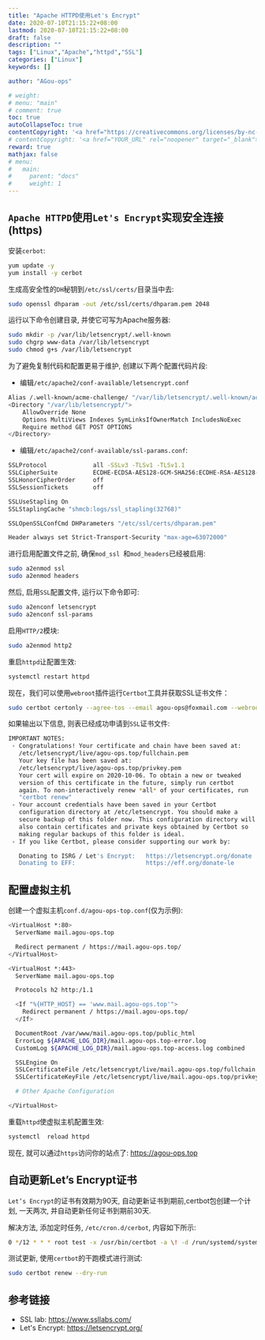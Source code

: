 ```yaml
---
title: "Apache HTTPD使用Let's Encrypt"
date: 2020-07-10T21:15:22+08:00
lastmod: 2020-07-10T21:15:22+08:00
draft: false
description: ""
tags: ["Linux","Apache","httpd","SSL"]
categories: ["Linux"]
keywords: []

author: "AGou-ops"

# weight:
# menu: "main"
# comment: true
toc: true
autoCollapseToc: true
contentCopyright: '<a href="https://creativecommons.org/licenses/by-nc-nd/4.0/" rel="noopener" target="_blank">CC BY-NC-ND 4.0</a>'
# contentCopyright: '<a href="YOUR_URL" rel="noopener" target="_blank">See origin</a>'
reward: true
mathjax: false
# menu:
#   main:
#     parent: "docs"
#     weight: 1
---
```


## `Apache HTTPD`使用`Let's Encrypt`实现安全连接(https)


安装`cerbot`:

```bash
yum update -y 
yum install -y cerbot
```

生成高安全性的`DH`秘钥到`/etc/ssl/certs/`目录当中去:

<!--more-->

```bash
sudo openssl dhparam -out /etc/ssl/certs/dhparam.pem 2048
```

运行以下命令创建目录, 并使它可写为Apache服务器:

```bash
sudo mkdir -p /var/lib/letsencrypt/.well-known
sudo chgrp www-data /var/lib/letsencrypt
sudo chmod g+s /var/lib/letsencrypt
```

为了避免复制代码和配置更易于维护, 创建以下两个配置代码片段:

* 编辑`/etc/apache2/conf-available/letsencrypt.conf`
```bash
Alias /.well-known/acme-challenge/ "/var/lib/letsencrypt/.well-known/acme-challenge/"
<Directory "/var/lib/letsencrypt/">
    AllowOverride None
    Options MultiViews Indexes SymLinksIfOwnerMatch IncludesNoExec
    Require method GET POST OPTIONS
</Directory>
```

* 编辑`/etc/apache2/conf-available/ssl-params.conf`:

```bash
SSLProtocol             all -SSLv3 -TLSv1 -TLSv1.1
SSLCipherSuite          ECDHE-ECDSA-AES128-GCM-SHA256:ECDHE-RSA-AES128-GCM-SHA256:ECDHE-ECDSA-AES256-GCM-SHA384:ECDHE-RSA-AES256-GCM-SHA384:ECDHE-ECDSA-CHACHA20-POLY1305:ECDHE-RSA-CHACHA20-POLY1305:DHE-RSA-AES128-GCM-SHA256:DHE-RSA-AES256-GCM-SHA384
SSLHonorCipherOrder     off
SSLSessionTickets       off

SSLUseStapling On
SSLStaplingCache "shmcb:logs/ssl_stapling(32768)"

SSLOpenSSLConfCmd DHParameters "/etc/ssl/certs/dhparam.pem" 

Header always set Strict-Transport-Security "max-age=63072000"

```

进行启用配置文件之前, 确保`mod_ssl `和`mod_headers`已经被启用:

```bash
sudo a2enmod ssl
sudo a2enmod headers
```

然后, 启用`SSL`配置文件, 运行以下命令即可:

```bash
sudo a2enconf letsencrypt
sudo a2enconf ssl-params
```

启用`HTTP/2`模块:

```bash
sudo a2enmod http2
```
重启`httpd`让配置生效:

```bash
systemctl restart httpd
```

现在，我们可以使用`webroot`插件运行`Certbot`工具并获取SSL证书文件：

```bash
sudo certbot certonly --agree-tos --email agou-ops@foxmail.com --webroot -w /var/lib/letsencrypt/ -d agou-ops.top -d www.agou-ops.top
```

如果输出以下信息, 则表已经成功申请到`SSL`证书文件:

```bash
IMPORTANT NOTES:
 - Congratulations! Your certificate and chain have been saved at:
   /etc/letsencrypt/live/agou-ops.top/fullchain.pem
   Your key file has been saved at:
   /etc/letsencrypt/live/agou-ops.top/privkey.pem
   Your cert will expire on 2020-10-06. To obtain a new or tweaked
   version of this certificate in the future, simply run certbot
   again. To non-interactively renew *all* of your certificates, run
   "certbot renew"
 - Your account credentials have been saved in your Certbot
   configuration directory at /etc/letsencrypt. You should make a
   secure backup of this folder now. This configuration directory will
   also contain certificates and private keys obtained by Certbot so
   making regular backups of this folder is ideal.
 - If you like Certbot, please consider supporting our work by:

   Donating to ISRG / Let's Encrypt:   https://letsencrypt.org/donate
   Donating to EFF:                    https://eff.org/donate-le
```

## 配置虚拟主机

创建一个虚拟主机`conf.d/agou-ops-top.conf`(仅为示例):

```bash
<VirtualHost *:80> 
  ServerName mail.agou-ops.top

  Redirect permanent / https://mail.agou-ops.top/
</VirtualHost>

<VirtualHost *:443>
  ServerName mail.agou-ops.top

  Protocols h2 http:/1.1

  <If "%{HTTP_HOST} == 'www.mail.agou-ops.top'">
    Redirect permanent / https://mail.agou-ops.top/
  </If>

  DocumentRoot /var/www/mail.agou-ops.top/public_html
  ErrorLog ${APACHE_LOG_DIR}/mail.agou-ops.top-error.log
  CustomLog ${APACHE_LOG_DIR}/mail.agou-ops.top-access.log combined

  SSLEngine On
  SSLCertificateFile /etc/letsencrypt/live/mail.agou-ops.top/fullchain.pem
  SSLCertificateKeyFile /etc/letsencrypt/live/mail.agou-ops.top/privkey.pem

  # Other Apache Configuration

</VirtualHost>

```

重载`httpd`使虚拟主机配置生效:

```bash
systemctl  reload httpd
```

现在, 就可以通过`https`访问你的站点了: https://agou-ops.top

## 自动更新Let’s Encrypt证书

`Let’s Encrypt`的证书有效期为90天, 自动更新证书到期前,certbot包创建一个计划, 一天两次, 并自动更新任何证书到期前30天.

解决方法, 添加定时任务, `/etc/cron.d/cerbot`, 内容如下所示:

```bash
0 */12 * * * root test -x /usr/bin/certbot -a \! -d /run/systemd/system && perl -e 'sleep int(rand(3600))' && certbot -q renew --renew-hook "systemctl reload apache2"
```

测试更新, 使用`certbot`的干跑模式进行测试:

```bash
sudo certbot renew --dry-run
```

## 参考链接

* SSL lab: https://www.ssllabs.com/
* Let's Encrypt: https://letsencrypt.org/
<!--more-->
